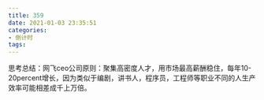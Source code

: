 ```yaml
---
title: 359
date: 2021-01-03 23:35:51
categories: 
- 倒计时
tags:
---
```


思考总结：网飞ceo公司原则：聚集高密度人才，用市场最高薪酬稳住，每年10-20percent增长，因为类似于编剧，讲书人，程序员，工程师等职业不同的人生产效率可能相差成千上万倍。
